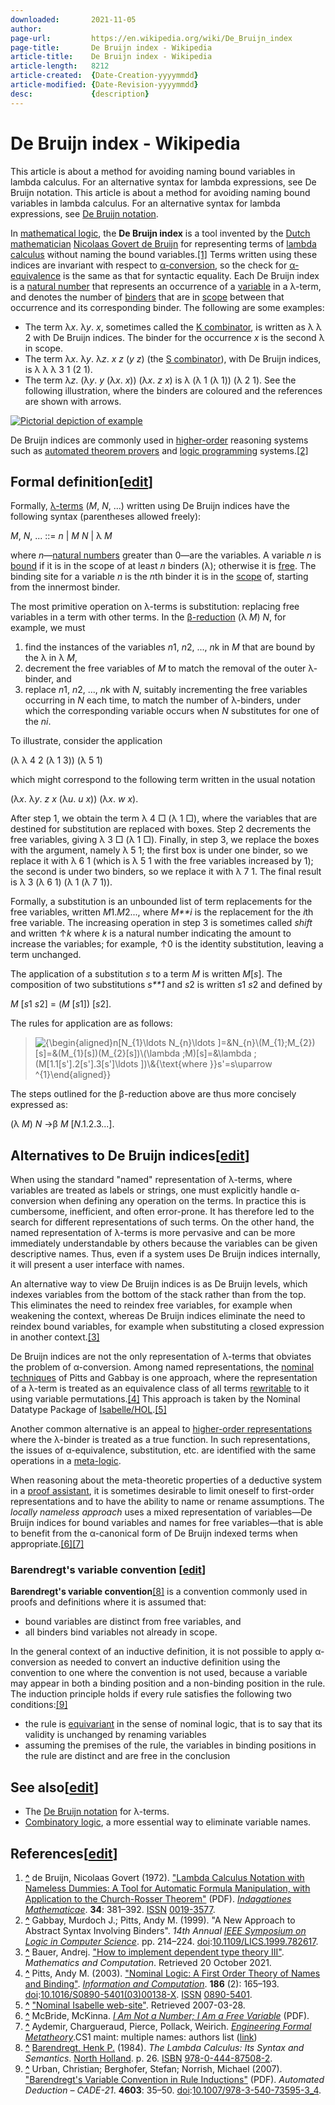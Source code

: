 ```yaml
---
downloaded:       2021-11-05
author:           
page-url:         https://en.wikipedia.org/wiki/De_Bruijn_index
page-title:       De Bruijn index - Wikipedia
article-title:    De Bruijn index - Wikipedia
article-length:   8212
article-created:  {Date-Creation-yyyymmdd}
article-modified: {Date-Revision-yyyymmdd}
desc:             {description}
---
```

# De Bruijn index - Wikipedia

This article is about a method for avoiding naming bound variables in lambda calculus. For an alternative syntax for lambda expressions, see De Bruijn notation.
This article is about a method for avoiding naming bound variables in lambda calculus. For an alternative syntax for lambda expressions, see [De Bruijn notation][1].

In [mathematical logic][2], the __De Bruijn index__ is a tool invented by the [Dutch][3] [mathematician][4] [Nicolaas Govert de Bruijn][5] for representing terms of [lambda calculus][6] without naming the bound variables.[\[1\]][7] Terms written using these indices are invariant with respect to [α-conversion][8], so the check for [α-equivalence][9] is the same as that for syntactic equality. Each De Bruijn index is a [natural number][10] that represents an occurrence of a [variable][11] in a λ-term, and denotes the number of [binders][12] that are in [scope][13] between that occurrence and its corresponding binder. The following are some examples:

-   The term λ*x*. λ*y*. *x*, sometimes called the [K combinator][14], is written as λ λ 2 with De Bruijn indices. The binder for the occurrence *x* is the second λ in scope.
-   The term λ*x*. λ*y*. λ*z*. *x* *z* (*y* *z*) (the [S combinator][15]), with De Bruijn indices, is λ λ λ 3 1 (2 1).
-   The term λ*z*. (λ*y*. *y* (λ*x*. *x*)) (λ*x*. *z* *x*) is λ (λ 1 (λ 1)) (λ 2 1). See the following illustration, where the binders are coloured and the references are shown with arrows.

[![Pictorial depiction of example](https://upload.wikimedia.org/wikipedia/commons/thumb/a/a8/De_Bruijn_index_illustration_1.svg/208px-De_Bruijn_index_illustration_1.svg.png)][16]

De Bruijn indices are commonly used in [higher-order][17] reasoning systems such as [automated theorem provers][18] and [logic programming][19] systems.[\[2\]][20]

## Formal definition\[[edit][21]\]

Formally, [λ-terms][22] (*M*, *N*, ...) written using De Bruijn indices have the following syntax (parentheses allowed freely):

*M*, *N*, ... ::= *n* | *M* *N* | λ *M*

where *n*—[natural numbers][23] greater than 0—are the variables. A variable *n* is [bound][24] if it is in the scope of at least *n* binders (λ); otherwise it is [free][25]. The binding site for a variable *n* is the *n*th binder it is in the [scope][26] of, starting from the innermost binder.

The most primitive operation on λ-terms is substitution: replacing free variables in a term with other terms. In the [β-reduction][27] (λ *M*) *N*, for example, we must

1.  find the instances of the variables *n*1, *n*2, ..., *n*k in *M* that are bound by the λ in λ *M*,
2.  decrement the free variables of *M* to match the removal of the outer λ-binder, and
3.  replace *n*1, *n*2, ..., *n*k with *N*, suitably incrementing the free variables occurring in *N* each time, to match the number of λ-binders, under which the corresponding variable occurs when *N* substitutes for one of the *ni*.

To illustrate, consider the application

(λ λ 4 2 (λ 1 3)) (λ 5 1)

which might correspond to the following term written in the usual notation

(λ*x*. λ*y*. *z* *x* (λ*u*. *u* *x*)) (λ*x*. *w* *x*).

After step 1, we obtain the term λ 4 □ (λ 1 □), where the variables that are destined for substitution are replaced with boxes. Step 2 decrements the free variables, giving λ 3 □ (λ 1 □). Finally, in step 3, we replace the boxes with the argument, namely λ 5 1; the first box is under one binder, so we replace it with λ 6 1 (which is λ 5 1 with the free variables increased by 1); the second is under two binders, so we replace it with λ 7 1. The final result is λ 3 (λ 6 1) (λ 1 (λ 7 1)).

Formally, a substitution is an unbounded list of term replacements for the free variables, written *M*1.*M*2..., where *M**i* is the replacement for the *i*th free variable. The increasing operation in step 3 is sometimes called *shift* and written ↑*k* where *k* is a natural number indicating the amount to increase the variables; for example, ↑0 is the identity substitution, leaving a term unchanged.

The application of a substitution *s* to a term *M* is written *M*\[*s*\]. The composition of two substitutions *s**1* and *s*2 is written *s*1 *s*2 and defined by

*M* \[*s*1 *s*2\] = (*M* \[*s*1\]) \[*s*2\].

The rules for application are as follows:

> ![{\begin{aligned}n[N_{1}\ldots N_{n}\ldots ]=&N_{n}\\(M_{1}\;M_{2})[s]=&(M_{1}[s])(M_{2}[s])\\(\lambda \;M)[s]=&\lambda \;(M[1.1[s'].2[s'].3[s']\ldots ])\\&{\text{where }}s'=s\uparrow ^{1}\end{aligned}}](https://wikimedia.org/api/rest_v1/media/math/render/svg/ec33f2584b700e198a892aeff5340bd2ff517d3d)

The steps outlined for the β-reduction above are thus more concisely expressed as:

(λ *M*) *N* →β *M* \[*N*.1.2.3...\].

## Alternatives to De Bruijn indices\[[edit][28]\]

When using the standard "named" representation of λ-terms, where variables are treated as labels or strings, one must explicitly handle α-conversion when defining any operation on the terms. In practice this is cumbersome, inefficient, and often error-prone. It has therefore led to the search for different representations of such terms. On the other hand, the named representation of λ-terms is more pervasive and can be more immediately understandable by others because the variables can be given descriptive names. Thus, even if a system uses De Bruijn indices internally, it will present a user interface with names.

An alternative way to view De Bruijn indices is as De Bruijn levels, which indexes variables from the bottom of the stack rather than from the top. This eliminates the need to reindex free variables, for example when weakening the context, whereas De Bruijn indices eliminate the need to reindex bound variables, for example when substituting a closed expression in another context.[\[3\]][29]

De Bruijn indices are not the only representation of λ-terms that obviates the problem of α-conversion. Among named representations, the [nominal techniques][30] of Pitts and Gabbay is one approach, where the representation of a λ-term is treated as an equivalence class of all terms [rewritable][31] to it using variable permutations.[\[4\]][32] This approach is taken by the Nominal Datatype Package of [Isabelle/HOL][33].[\[5\]][34]

Another common alternative is an appeal to [higher-order representations][35] where the λ-binder is treated as a true function. In such representations, the issues of α-equivalence, substitution, etc. are identified with the same operations in a [meta-logic][36].

When reasoning about the meta-theoretic properties of a deductive system in a [proof assistant][37], it is sometimes desirable to limit oneself to first-order representations and to have the ability to name or rename assumptions. The *locally nameless approach* uses a mixed representation of variables—De Bruijn indices for bound variables and names for free variables—that is able to benefit from the α-canonical form of De Bruijn indexed terms when appropriate.[\[6\]][38][\[7\]][39]

### Barendregt's variable convention \[[edit][40]\]

__Barendregt's variable convention__[\[8\]][41] is a convention commonly used in proofs and definitions where it is assumed that:

-   bound variables are distinct from free variables, and
-   all binders bind variables not already in scope.

In the general context of an inductive definition, it is not possible to apply α-conversion as needed to convert an inductive definition using the convention to one where the convention is not used, because a variable may appear in both a binding position and a non-binding position in the rule. The induction principle holds if every rule satisfies the following two conditions:[\[9\]][42]

-   the rule is [equivariant][43] in the sense of nominal logic, that is to say that its validity is unchanged by renaming variables
-   assuming the premises of the rule, the variables in binding positions in the rule are distinct and are free in the conclusion

## See also\[[edit][44]\]

-   The [De Bruijn notation][45] for λ-terms.
-   [Combinatory logic][46], a more essential way to eliminate variable names.

## References\[[edit][47]\]

1.  __[^][48]__ de Bruijn, Nicolaas Govert (1972). ["Lambda Calculus Notation with Nameless Dummies: A Tool for Automatic Formula Manipulation, with Application to the Church-Rosser Theorem"][49] (PDF). *[Indagationes Mathematicae][50]*. __34__: 381–392. [ISSN][51] [0019-3577][52].
2.  __[^][53]__ Gabbay, Murdoch J.; Pitts, Andy M. (1999). "A New Approach to Abstract Syntax Involving Binders". *14th Annual [IEEE Symposium on Logic in Computer Science][54]*. pp. 214–224. [doi][55]:[10.1109/LICS.1999.782617][56].
3.  __[^][57]__ Bauer, Andrej. ["How to implement dependent type theory III"][58]. *Mathematics and Computation*. Retrieved 20 October 2021.
4.  __[^][59]__ Pitts, Andy M. (2003). ["Nominal Logic: A First Order Theory of Names and Binding"][60]. *[Information and Computation][61]*. __186__ (2): 165–193. [doi][62]:[10.1016/S0890-5401(03)00138-X][63]. [ISSN][64] [0890-5401][65].
5.  __[^][66]__ ["Nominal Isabelle web-site"][67]. Retrieved 2007-03-28.
6.  __[^][68]__ McBride, McKinna. [*I Am Not a Number; I Am a Free Variable*][69] (PDF).
7.  __[^][70]__ Aydemir, Chargueraud, Pierce, Pollack, Weirich. [*Engineering Formal Metatheory*][71].CS1 maint: multiple names: authors list ([link][72])
8.  __[^][73]__ [Barendregt, Henk P.][74] (1984). *The Lambda Calculus: Its Syntax and Semantics*. [North Holland][75]. p. 26. [ISBN][76] [978-0-444-87508-2][77].
9.  __[^][78]__ Urban, Christian; Berghofer, Stefan; Norrish, Michael (2007). ["Barendregt's Variable Convention in Rule Inductions"][79] (PDF). *Automated Deduction – CADE-21*. __4603__: 35–50. [doi][80]:[10.1007/978-3-540-73595-3\_4][81].

[1]: https://en.wikipedia.org/wiki/De_Bruijn_notation "De Bruijn notation"
[2]: https://en.wikipedia.org/wiki/Mathematical_logic "Mathematical logic"
[3]: https://en.wikipedia.org/wiki/Netherlands "Netherlands"
[4]: https://en.wikipedia.org/wiki/Mathematician
[5]: https://en.wikipedia.org/wiki/Nicolaas_Govert_de_Bruijn
[6]: https://en.wikipedia.org/wiki/Lambda_calculus "Lambda calculus"
[7]: https://en.wikipedia.org/wiki/De_Bruijn_index#cite_note-de_bruijn_72-1
[8]: https://en.wikipedia.org/wiki/%CE%91-conversion "Α-conversion"
[9]: https://en.wikipedia.org/wiki/Lambda_calculus#Alpha_equivalence "Lambda calculus"
[10]: https://en.wikipedia.org/wiki/Natural_number "Natural number"
[11]: https://en.wikipedia.org/wiki/Variable_(mathematics) "Variable (mathematics)"
[12]: https://en.wikipedia.org/wiki/Free_variables_and_bound_variables "Free variables and bound variables"
[13]: https://en.wikipedia.org/wiki/Scope_(programming) "Scope (programming)"
[14]: https://en.wikipedia.org/wiki/K_combinator "K combinator"
[15]: https://en.wikipedia.org/wiki/S_combinator "S combinator"
[16]: https://en.wikipedia.org/wiki/File:De_Bruijn_index_illustration_1.svg "Pictorial depiction of example"
[17]: https://en.wikipedia.org/wiki/Higher-order_logic "Higher-order logic"
[18]: https://en.wikipedia.org/wiki/Automated_theorem_proving "Automated theorem proving"
[19]: https://en.wikipedia.org/wiki/Logic_programming "Logic programming"
[20]: https://en.wikipedia.org/wiki/De_Bruijn_index#cite_note-gabbay_03-2
[21]: https://en.wikipedia.org/w/index.php?title=De_Bruijn_index&action=edit&section=1 "Edit section: Formal definition"
[22]: https://en.wikipedia.org/wiki/%CE%9B_calculus "Λ calculus"
[23]: https://en.wikipedia.org/wiki/Natural_number "Natural number"
[24]: https://en.wikipedia.org/wiki/Bound_variable "Bound variable"
[25]: https://en.wikipedia.org/wiki/Free_variable "Free variable"
[26]: https://en.wikipedia.org/wiki/Scope_(programming) "Scope (programming)"
[27]: https://en.wikipedia.org/wiki/%CE%92-reduction "Β-reduction"
[28]: https://en.wikipedia.org/w/index.php?title=De_Bruijn_index&action=edit&section=2 "Edit section: Alternatives to De Bruijn indices"
[29]: https://en.wikipedia.org/wiki/De_Bruijn_index#cite_note-3
[30]: https://en.wikipedia.org/wiki/Nominal_techniques "Nominal techniques"
[31]: https://en.wikipedia.org/wiki/Rewriting "Rewriting"
[32]: https://en.wikipedia.org/wiki/De_Bruijn_index#cite_note-pitts_03-4
[33]: https://en.wikipedia.org/wiki/Isabelle_theorem_prover "Isabelle theorem prover"
[34]: https://en.wikipedia.org/wiki/De_Bruijn_index#cite_note-nominal_isabelle-5
[35]: https://en.wikipedia.org/wiki/Higher-order_abstract_syntax "Higher-order abstract syntax"
[36]: https://en.wikipedia.org/wiki/Meta-logic "Meta-logic"
[37]: https://en.wikipedia.org/wiki/Proof_assistant "Proof assistant"
[38]: https://en.wikipedia.org/wiki/De_Bruijn_index#cite_note-mckinna_mcbride-6
[39]: https://en.wikipedia.org/wiki/De_Bruijn_index#cite_note-aydemir-7
[40]: https://en.wikipedia.org/w/index.php?title=De_Bruijn_index&action=edit&section=3 "Edit section: Barendregt's variable convention"
[41]: https://en.wikipedia.org/wiki/De_Bruijn_index#cite_note-barendregt_84-8
[42]: https://en.wikipedia.org/wiki/De_Bruijn_index#cite_note-9
[43]: https://en.wikipedia.org/wiki/Equivariant "Equivariant"
[44]: https://en.wikipedia.org/w/index.php?title=De_Bruijn_index&action=edit&section=4 "Edit section: See also"
[45]: https://en.wikipedia.org/wiki/De_Bruijn_notation "De Bruijn notation"
[46]: https://en.wikipedia.org/wiki/Combinatory_logic "Combinatory logic"
[47]: https://en.wikipedia.org/w/index.php?title=De_Bruijn_index&action=edit&section=5 "Edit section: References"
[48]: https://en.wikipedia.org/wiki/De_Bruijn_index#cite_ref-de_bruijn_72_1-0 "Jump up"
[49]: http://alexandria.tue.nl/repository/freearticles/597619.pdf
[50]: https://en.wikipedia.org/wiki/Indagationes_Mathematicae "Indagationes Mathematicae"
[51]: https://en.wikipedia.org/wiki/ISSN_(identifier) "ISSN (identifier)"
[52]: https://www.worldcat.org/issn/0019-3577
[53]: https://en.wikipedia.org/wiki/De_Bruijn_index#cite_ref-gabbay_03_2-0 "Jump up"
[54]: https://en.wikipedia.org/wiki/IEEE_Symposium_on_Logic_in_Computer_Science "IEEE Symposium on Logic in Computer Science"
[55]: https://en.wikipedia.org/wiki/Doi_(identifier) "Doi (identifier)"
[56]: https://doi.org/10.1109%2FLICS.1999.782617
[57]: https://en.wikipedia.org/wiki/De_Bruijn_index#cite_ref-3 "Jump up"
[58]: http://math.andrej.com/2012/11/29/how-to-implement-dependent-type-theory-iii/
[59]: https://en.wikipedia.org/wiki/De_Bruijn_index#cite_ref-pitts_03_4-0 "Jump up"
[60]: https://doi.org/10.1016%2FS0890-5401%2803%2900138-X
[61]: https://en.wikipedia.org/wiki/Information_and_Computation "Information and Computation"
[62]: https://en.wikipedia.org/wiki/Doi_(identifier) "Doi (identifier)"
[63]: https://doi.org/10.1016%2FS0890-5401%2803%2900138-X
[64]: https://en.wikipedia.org/wiki/ISSN_(identifier) "ISSN (identifier)"
[65]: https://www.worldcat.org/issn/0890-5401
[66]: https://en.wikipedia.org/wiki/De_Bruijn_index#cite_ref-nominal_isabelle_5-0 "Jump up"
[67]: http://isabelle.in.tum.de/nominal/
[68]: https://en.wikipedia.org/wiki/De_Bruijn_index#cite_ref-mckinna_mcbride_6-0 "Jump up"
[69]: https://www.cs.ru.nl/~james/RESEARCH/haskell2004.pdf
[70]: https://en.wikipedia.org/wiki/De_Bruijn_index#cite_ref-aydemir_7-0 "Jump up"
[71]: http://repository.upenn.edu/cgi/viewcontent.cgi?article=1394&context=cis_papers
[72]: https://en.wikipedia.org/wiki/Category:CS1_maint:_multiple_names:_authors_list "Category:CS1 maint: multiple names: authors list"
[73]: https://en.wikipedia.org/wiki/De_Bruijn_index#cite_ref-barendregt_84_8-0 "Jump up"
[74]: https://en.wikipedia.org/wiki/Henk_Barendregt "Henk Barendregt"
[75]: https://en.wikipedia.org/wiki/North_Holland "North Holland"
[76]: https://en.wikipedia.org/wiki/ISBN_(identifier) "ISBN (identifier)"
[77]: https://en.wikipedia.org/wiki/Special:BookSources/978-0-444-87508-2 "Special:BookSources/978-0-444-87508-2"
[78]: https://en.wikipedia.org/wiki/De_Bruijn_index#cite_ref-9 "Jump up"
[79]: https://www21.in.tum.de/~berghofe/papers/CADE2007.pdf
[80]: https://en.wikipedia.org/wiki/Doi_(identifier) "Doi (identifier)"
[81]: https://doi.org/10.1007%2F978-3-540-73595-3_4
